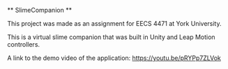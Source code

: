 ** SlimeCompanion **

This project was made as an assignment for EECS 4471 at York University.

This is a virtual slime companion that was built in Unity and Leap Motion controllers.

A link to the demo video of the application: https://youtu.be/pRYPp7ZLVok  